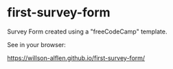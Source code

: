 # first-survey-form
 Survey Form created using a "freeCodeCamp" template.
 
 See in your browser:
 
 https://willson-alflen.github.io/first-survey-form/
